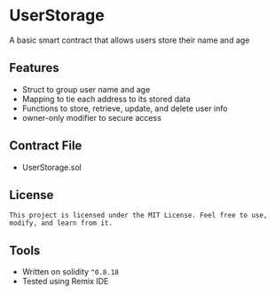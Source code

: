 # UserStorage 

A basic smart contract that allows users store their name and age


## Features

- Struct to group user name and age
- Mapping to tie each address to its stored data
- Functions to store, retrieve, update, and delete user info
- owner-only modifier to secure access

## Contract File
- UserStorage.sol

## License
    This project is licensed under the MIT License. Feel free to use, modify, and learn from it.

## Tools
- Written on solidity `^0.8.18`
- Tested using Remix IDE
